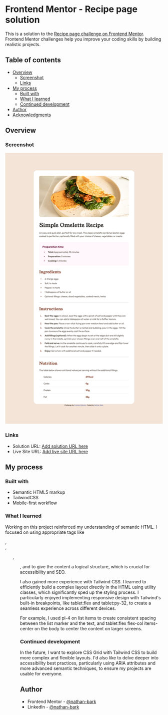 # Frontend Mentor - Recipe page solution

This is a solution to the [Recipe page challenge on Frontend Mentor](https://www.frontendmentor.io/challenges/recipe-page-KiTsR8QQKm). Frontend Mentor challenges help you improve your coding skills by building realistic projects. 

## Table of contents

- [Overview](#overview)
  - [Screenshot](#screenshot)
  - [Links](#links)
- [My process](#my-process)
  - [Built with](#built-with)
  - [What I learned](#what-i-learned)
  - [Continued development](#continued-development)
- [Author](#author)
- [Acknowledgments](#acknowledgments)

## Overview

### Screenshot

![](./assets/images/screenshot.png)

### Links

- Solution URL: [Add solution URL here](https://github.com/nathan-bark/recipe-page)
- Live Site URL: [Add live site URL here](https://nathan-bark.github.io/recipe-page/)

## My process

### Built with

- Semantic HTML5 markup
- TailwindCSS
- Mobile-first workflow

### What I learned

Working on this project reinforced my understanding of semantic HTML. I focused on using appropriate tags like <main>, <section>, <ul>, <ol>, and <table> to give the content a logical structure, which is crucial for accessibility and SEO.

I also gained more experience with Tailwind CSS. I learned to efficiently build a complex layout directly in the HTML using utility classes, which significantly sped up the styling process. I particularly enjoyed implementing responsive design with Tailwind's built-in breakpoints, like tablet:flex and tablet:py-32, to create a seamless experience across different devices.

For example, I used pl-4 on list items to create consistent spacing between the list marker and the text, and tablet:flex flex-col items-center on the body to center the content on larger screens.

### Continued development

In the future, I want to explore CSS Grid with Tailwind CSS to build more complex and flexible layouts. I'd also like to delve deeper into accessibility best practices, particularly using ARIA attributes and more advanced semantic techniques, to ensure my projects are usable for everyone.


## Author

- Frontend Mentor - [@nathan-bark](https://www.frontendmentor.io/profile/nathan-bark)
- LinkedIn - [@nathan-bark](https://www.linkedin.com/in/nathan-bark/)
